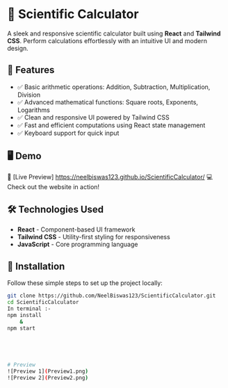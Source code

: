 
# 📐 Scientific Calculator

A sleek and responsive scientific calculator built using **React** and **Tailwind CSS**. Perform  calculations effortlessly with an intuitive UI and modern design.

## 🚀 Features

- ✅ Basic arithmetic operations: Addition, Subtraction, Multiplication, Division
- ✅ Advanced mathematical functions: Square roots, Exponents, Logarithms 
- ✅ Clean and responsive UI powered by Tailwind CSS
- ✅ Fast and efficient computations using React state management
- ✅ Keyboard support for quick input

## 🖥️ Demo

🔗 [Live Preview] https://neelbiswas123.github.io/ScientificCalculator/
💻 Check out the website in action!

## 🛠️ Technologies Used

- **React** - Component-based UI framework
- **Tailwind CSS** - Utility-first styling for responsiveness
- **JavaScript** - Core programming language

## 📂 Installation

Follow these simple steps to set up the project locally:

```sh
git clone https://github.com/NeelBiswas123/ScientificCalculator.git
cd ScientificCalculator
In terminal :- 
npm install 
    &
npm start





# Preview
![Preview 1](Preview1.png)
![Preview 2](Preview2.png)
